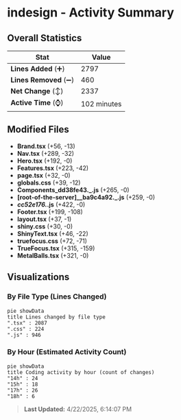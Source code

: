 # indesign - Activity Summary 

## Overall Statistics

| Stat                   | Value                                                             |
| ---------------------- | ----------------------------------------------------------------- |
| **Lines Added** (➕)   | 2797                                          |
| **Lines Removed** (➖) | 460                                        |
| **Net Change** (↕)    | 2337                |
| **Active Time** (⌚)   | 102 minutes |


## Modified Files
- **Brand.tsx** (+56, -13)
- **Nav.tsx** (+289, -32)
- **Hero.tsx** (+192, -0)
- **Features.tsx** (+223, -42)
- **page.tsx** (+32, -0)
- **globals.css** (+39, -12)
- **Components_dd38fe43._.js** (+265, -0)
- **[root-of-the-server]__ba9c4a92._.js** (+259, -0)
- **_cc52e176._.js** (+422, -0)
- **Footer.tsx** (+199, -108)
- **layout.tsx** (+37, -1)
- **shiny.css** (+30, -0)
- **ShinyText.tsx** (+46, -22)
- **truefocus.css** (+72, -71)
- **TrueFocus.tsx** (+315, -159)
- **MetalBalls.tsx** (+321, -0)

## Visualizations

### By File Type (Lines Changed)

```mermaid
pie showData
title Lines changed by file type
".tsx" : 2087
".css" : 224
".js" : 946
```

### By Hour (Estimated Activity Count)

```mermaid
pie showData
title Coding activity by hour (count of changes)
"14h" : 24
"15h" : 18
"17h" : 26
"18h" : 6
```


> **Last Updated:** 4/22/2025, 6:14:07 PM